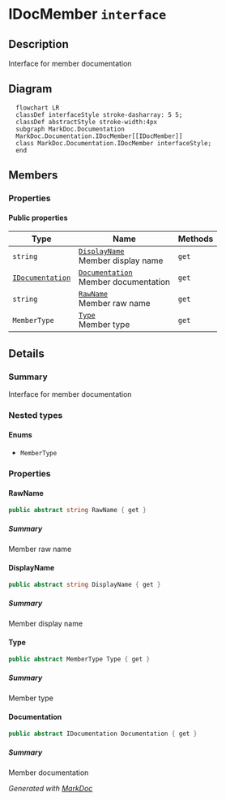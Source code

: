 # IDocMember `interface`

## Description
Interface for member documentation

## Diagram
```mermaid
  flowchart LR
  classDef interfaceStyle stroke-dasharray: 5 5;
  classDef abstractStyle stroke-width:4px
  subgraph MarkDoc.Documentation
  MarkDoc.Documentation.IDocMember[[IDocMember]]
  class MarkDoc.Documentation.IDocMember interfaceStyle;
  end
```

## Members
### Properties
#### Public  properties
| Type | Name | Methods |
| --- | --- | --- |
| `string` | [`DisplayName`](markdocdocumentation-IDocMember#displayname)<br>Member display name | `get` |
| [`IDocumentation`](./markdocdocumentation-IDocumentation) | [`Documentation`](markdocdocumentation-IDocMember#documentation)<br>Member documentation | `get` |
| `string` | [`RawName`](markdocdocumentation-IDocMember#rawname)<br>Member raw name | `get` |
| `MemberType` | [`Type`](markdocdocumentation-IDocMember#type)<br>Member type | `get` |

## Details
### Summary
Interface for member documentation

### Nested types
#### Enums
 - `MemberType`

### Properties
#### RawName
```csharp
public abstract string RawName { get }
```
##### Summary
Member raw name

#### DisplayName
```csharp
public abstract string DisplayName { get }
```
##### Summary
Member display name

#### Type
```csharp
public abstract MemberType Type { get }
```
##### Summary
Member type

#### Documentation
```csharp
public abstract IDocumentation Documentation { get }
```
##### Summary
Member documentation

*Generated with* [*MarkDoc*](https://github.com/hailstorm75/MarkDoc.Core)
